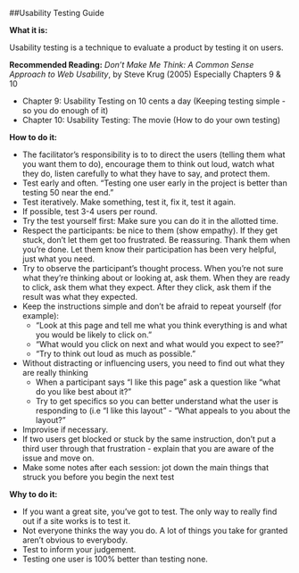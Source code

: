 ##Usability Testing Guide

**What it is:**

Usability testing is a technique to evaluate a product by testing it on users. 

**Recommended Reading:**
*Don’t Make Me Think: A Common Sense Approach to Web Usability*, by Steve Krug (2005)
Especially Chapters 9 & 10

 - Chapter 9: Usability Testing on 10 cents a day (Keeping testing simple - so you do enough of it) 
 - Chapter 10: Usability Testing: The movie (How to do your own testing)

**How to do it:**

 - The facilitator’s responsibility is to to direct the users (telling them what you want them to do), encourage them to think out loud, watch what they do, listen carefully to what they have to say, and protect them.
 - Test early and often. “Testing one user early in the project is better than testing 50 near the end.”
 - Test iteratively. Make something, test it, fix it, test it again.
 - If possible, test 3-4 users per round.
 - Try the test yourself first: Make sure you can do it in the allotted time.
 - Respect the participants: be nice to them (show empathy). If they get stuck, don’t let them get too frustrated. Be reassuring. Thank them when you’re done. Let them know their participation has been very helpful, just what you need.
 - Try to observe the participant’s thought process. When you’re not sure what they’re thinking about or looking at, ask them. When they are ready to click, ask them what they expect. After they click, ask them if the result was what they expected.
 - Keep the instructions simple and don’t be afraid to repeat yourself (for example): 
	 - “Look at this page and tell me what you think everything is and what you would be likely to click on.”
	 - “What would you click on next and what would you expect to see?”
	 - “Try to think out loud as much as possible.”
 - Without distracting or influencing users, you need to find out what they are really thinking
	 - When a participant says “I like this page” ask a question like “what do you like best about it?”
	 - Try to get specifics so you can better understand what the user is responding to (i.e “I like this layout” - “What appeals to you about the layout?”
 - Improvise if necessary.
 - If two users get blocked or stuck by the same instruction, don’t put a third user through that frustration - explain that you are aware of the issue and move on.
 - Make some notes after each session: jot down the main things that struck you before you begin the next test

**Why to do it:**

- If you want a great site, you’ve got to test. The only way to really find out if a site works is to test it. 
- Not everyone thinks the way you do. A lot of things you take for granted aren’t obvious to everybody.
- Test to inform your judgement.
- Testing one user is 100% better than testing none.
